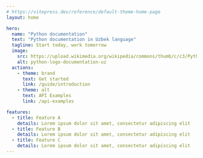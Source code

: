 ```yaml
---
# https://vitepress.dev/reference/default-theme-home-page
layout: home

hero:
  name: "Python documentation"
  text: "Python documentation in Uzbek language"
  tagline: Start today, work tomorrow
  image:
    src: https://upload.wikimedia.org/wikipedia/commons/thumb/c/c3/Python-logo-notext.svg/1869px-Python-logo-notext.svg.png
    alt: python-logo-documentation-uz
  actions:
    - theme: brand
      text: Get started
      link: /guide/introduction
    - theme: alt
      text: API Examples
      link: /api-examples

features:
  - title: Feature A
    details: Lorem ipsum dolor sit amet, consectetur adipiscing elit
  - title: Feature B
    details: Lorem ipsum dolor sit amet, consectetur adipiscing elit
  - title: Feature C
    details: Lorem ipsum dolor sit amet, consectetur adipiscing elit
---
```


